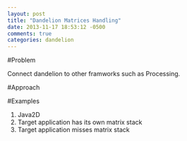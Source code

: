 ```yaml
---
layout: post
title: "Dandelion Matrices Handling"
date: 2013-11-17 18:53:12 -0500
comments: true
categories: dandelion
---
```


#Problem

Connect dandelion to other framworks such as Processing.

#Approach

#Examples

1. Java2D
2. Target application has its own matrix stack
2. Target application misses matrix stack

